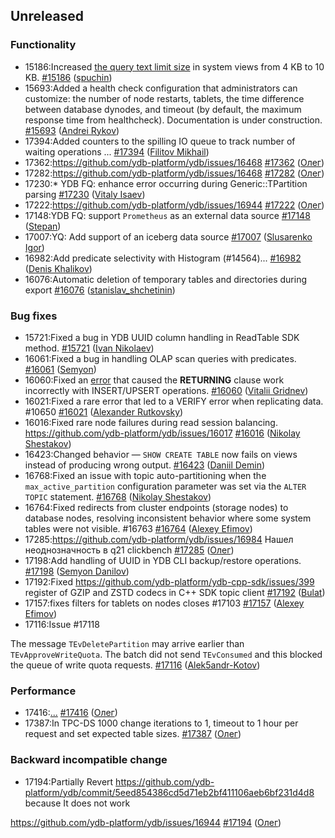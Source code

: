 ## Unreleased

### Functionality

* 15186:Increased [the query text limit size](../dev/system-views#query-metrics) in system views from 4 KB to 10 KB. [#15186](https://github.com/ydb-platform/ydb/pull/15186) ([spuchin](https://github.com/spuchin))
* 15693:Added a health check configuration that administrators can customize: the number of node restarts, tablets, the time difference between database dynodes,
and timeout (by default, the maximum response time from healthcheck). Documentation is under construction. [#15693](https://github.com/ydb-platform/ydb/pull/15693) ([Andrei Rykov](https://github.com/StekPerepolnen))
* 17394:Added counters to the spilling IO queue to track number of waiting operations
... [#17394](https://github.com/ydb-platform/ydb/pull/17394) ([Filitov Mikhail](https://github.com/lll-phill-lll))
* 17362:https://github.com/ydb-platform/ydb/issues/16468 [#17362](https://github.com/ydb-platform/ydb/pull/17362) ([Олег](https://github.com/iddqdex))
* 17282:https://github.com/ydb-platform/ydb/issues/16468 [#17282](https://github.com/ydb-platform/ydb/pull/17282) ([Олег](https://github.com/iddqdex))
* 17230:* YDB FQ: enhance error occurring during Generic::TPartition parsing [#17230](https://github.com/ydb-platform/ydb/pull/17230) ([Vitaly Isaev](https://github.com/vitalyisaev2))
* 17222:https://github.com/ydb-platform/ydb/issues/16944 [#17222](https://github.com/ydb-platform/ydb/pull/17222) ([Олег](https://github.com/iddqdex))
* 17148:YDB FQ: support `Prometheus` as an external data source [#17148](https://github.com/ydb-platform/ydb/pull/17148) ([Stepan](https://github.com/pstpn))
* 17007:YQ: Add support of an iceberg data source [#17007](https://github.com/ydb-platform/ydb/pull/17007) ([Slusarenko Igor](https://github.com/buhtr))
* 16982:Add predicate selectivity with Histogram (#14564)... [#16982](https://github.com/ydb-platform/ydb/pull/16982) ([Denis Khalikov](https://github.com/denis0x0D))
* 16076:Automatic deletion of temporary tables and directories during export [#16076](https://github.com/ydb-platform/ydb/pull/16076) ([stanislav_shchetinin](https://github.com/stanislav-shchetinin))

### Bug fixes

* 15721:Fixed a bug in YDB UUID column handling in ReadTable SDK method. [#15721](https://github.com/ydb-platform/ydb/pull/15721) ([Ivan Nikolaev](https://github.com/lex007in))
* 16061:Fixed a bug in handling OLAP scan queries with predicates. [#16061](https://github.com/ydb-platform/ydb/pull/16061) ([Semyon](https://github.com/swalrus1))
* 16060:Fixed an [error](https://github.com/ydb-platform/ydb/issues/15551) that caused the **RETURNING** clause  work incorrectly with INSERT/UPSERT operations. [#16060](https://github.com/ydb-platform/ydb/pull/16060) ([Vitalii Gridnev](https://github.com/gridnevvvit))
* 16021:Fixed a rare error that led to a VERIFY error when replicating data. #10650 [#16021](https://github.com/ydb-platform/ydb/pull/16021) ([Alexander Rutkovsky](https://github.com/alexvru))
* 16016:Fixed rare node failures during read session balancing. https://github.com/ydb-platform/ydb/issues/16017 [#16016](https://github.com/ydb-platform/ydb/pull/16016) ([Nikolay Shestakov](https://github.com/nshestakov))
* 16423:Changed behavior — `SHOW CREATE TABLE` now fails on views instead of producing wrong output. [#16423](https://github.com/ydb-platform/ydb/pull/16423) ([Daniil Demin](https://github.com/jepett0))
* 16768:Fixed an issue with topic auto-partitioning when the `max_active_partition` configuration parameter was set via the `ALTER TOPIC` statement. [#16768](https://github.com/ydb-platform/ydb/pull/16768) ([Nikolay Shestakov](https://github.com/nshestakov))
* 16764:Fixed redirects from cluster endpoints (storage nodes) to database nodes, resolving inconsistent behavior where some system tables were not visible. #16763 [#16764](https://github.com/ydb-platform/ydb/pull/16764) ([Alexey Efimov](https://github.com/adameat))
* 17285:https://github.com/ydb-platform/ydb/issues/16984
Нашел неоднозначность в q21 clickbench [#17285](https://github.com/ydb-platform/ydb/pull/17285) ([Олег](https://github.com/iddqdex))
* 17198:Add handling of UUID in YDB CLI backup/restore operations. [#17198](https://github.com/ydb-platform/ydb/pull/17198) ([Semyon Danilov](https://github.com/SammyVimes))
* 17192:Fixed https://github.com/ydb-platform/ydb-cpp-sdk/issues/399 register of GZIP and ZSTD codecs in C++ SDK topic client [#17192](https://github.com/ydb-platform/ydb/pull/17192) ([Bulat](https://github.com/Gazizonoki))
* 17157:fixes filters for tablets on nodes
closes #17103 [#17157](https://github.com/ydb-platform/ydb/pull/17157) ([Alexey Efimov](https://github.com/adameat))
* 17116:Issue #17118

The message `TEvDeletePartition` may arrive earlier than `TEvApproveWriteQuota`. The batch did not send `TEvConsumed` and this blocked the queue of write quota requests. [#17116](https://github.com/ydb-platform/ydb/pull/17116) ([Alek5andr-Kotov](https://github.com/Alek5andr-Kotov))

### Performance

* 17416:[...](https://github.com/ydb-platform/ydb/issues/17415) [#17416](https://github.com/ydb-platform/ydb/pull/17416) ([Олег](https://github.com/iddqdex))
* 17387:In TPC-DS 1000 change iterations to 1, timeout to 1 hour per request and set expected table sizes. [#17387](https://github.com/ydb-platform/ydb/pull/17387) ([Олег](https://github.com/iddqdex))

### Backward incompatible change

* 17194:Partially Revert https://github.com/ydb-platform/ydb/commit/5eed854386cd5d71eb2bf411106aeb6bf231d4d8 because It does not work

https://github.com/ydb-platform/ydb/issues/16944 [#17194](https://github.com/ydb-platform/ydb/pull/17194) ([Олег](https://github.com/iddqdex))

